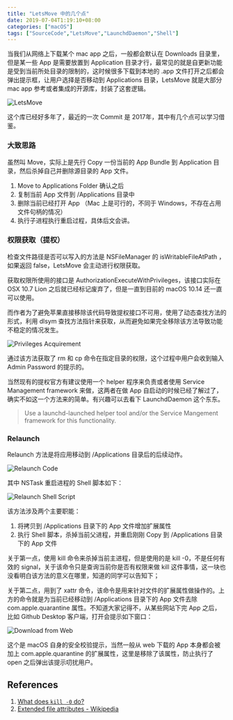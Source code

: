 ```yaml
---
title: "LetsMove 中的几个点"
date: 2019-07-04T1:19:10+08:00
categories: ["macOS"]
tags: ["SourceCode","LetsMove","LaunchdDaemon","Shell"]
---
```


当我们从网络上下载某个 mac app 之后，一般都会默认在 Downloads 目录里，但是某一些 App 是需要放置到 Application 目录才行，最常见的就是自更新功能是受到当前所处目录的限制的，这时候很多下载到本地的 .app 文件打开之后都会弹出提示框，让用户选择是否移动到 Applications 目录，LetsMove 就是大部分 mac app 参考或者集成的开源库，封装了这套逻辑。

![LetsMove](https://i.imgur.com/99z1BQf.png)

这个库已经好多年了，最近的一次 Commit 是 2017年，其中有几个点可以学习借鉴。

### 大致思路

虽然叫 Move，实际上是先行 Copy 一份当前的 App Bundle 到 Application 目录，然后杀掉自己并删除源目录的 App 文件。

1. Move to Applications Folder 确认之后
2. 复制当前 App 文件到 /Applications 目录中
3. 删除当前已经打开 App （Mac 上是可行的，不同于 Windows，不存在占用文件句柄的情况）
4. 执行子进程执行重启过程，具体后文会讲。

### 权限获取（提权）

检查文件路径是否可以写入的方法是 NSFileManager 的 isWritableFileAtPath ，如果返回 false，LetsMove 会主动进行权限获取。

获取权限所使用的接口是 AuthorizationExecuteWithPrivileges，该接口实际在 OSX 10.7 Lion 之后就已经标记废弃了，但是一直到目前的 macOS 10.14 还一直可以使用。

而作者为了避免苹果直接移除该代码导致提权接口不可用，使用了动态查找方法的形式，利用 dlsym 查找方法指针来获取，从而避免如果完全移除该方法导致功能不稳定的情况发生。

![Privileges Acquirement](https://i.imgur.com/LPQw1VR.png)


通过该方法获取了 rm 和 cp 命令在指定目录的权限，这个过程中用户会收到输入 Admin Password  的提示的。

当然现有的提权官方有建议使用一个 helper 程序来负责或者使用 Service Management framework 来做，这两者在做 App 自启动的时候已经了解过了，确实不如这一个方法来的简单。有兴趣可以去看下 LaunchdDaemon 这个东东。

> Use a launchd-launched helper tool and/or the Service Mangement framework
for this functionality.

### Relaunch

Relaunch 方法是将应用移动到 /Applications 目录后的后续动作。

![Relaunch Code](https://i.imgur.com/VnRvggh.png)



其中 NSTask 重启进程的 Shell 脚本如下：

![Relaunch Shell Script](https://i.imgur.com/hBftQB9.png)

  
该方法涉及两个主要职能：

1. 将拷贝到 /Applications 目录下的 App 文件增加扩展属性
2. 执行 Shell 脚本，杀掉当前父进程，并重启刚刚 Copy 到 /Applications 目录下的 App 文件

关于第一点，使用 kill 命令来杀掉当前主进程，但是使用的是 kill -0，不是任何有效的 signal，关于该命令只是查询当前你是否有权限来做 kill 这件事情，这一块也没看明白该方法的意义在哪里，知道的同学可以告知下；

关于第二点，用到了 xattr 命令，该命令是用来针对文件的扩展属性做操作的。上方的命令就是为当前已经移动到 /Applications 目录下的 App 文件去除 com.apple.quarantine 属性。不知道大家记得不，从某些网站下完 App 之后，比如 Github Desktop 客户端，打开会提示如下窗口：

![Download from Web](https://i.imgur.com/i9qfEtf.png)


这个是 macOS 自身的安全校验提示，当然一般从 web 下载的 App 本身都会被加上 com.apple.quarantine 的扩展属性，这里是移除了该属性，防止执行了 open 之后弹出该提示叨扰用户。

## References

1. [What does `kill -0` do?](https://unix.stackexchange.com/questions/169898/what-does-kill-0-do)
2. [Extended file attributes - Wikipedia](https://en.wikipedia.org/wiki/Extended_file_attributes)